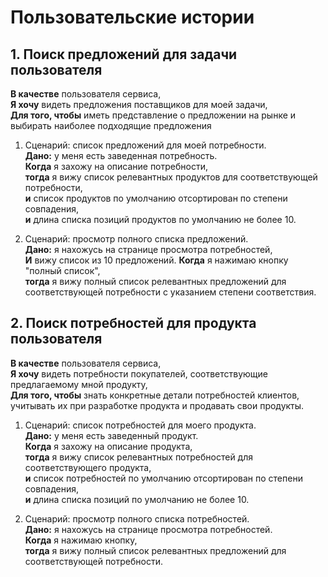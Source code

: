 # Пользовательские истории

## 1. Поиск предложений для задачи пользователя

**В качестве** пользователя сервиса, \
**Я хочу** видеть предложения поставщиков для моей задачи, \
**Для того, чтобы** иметь представление о предложении на рынке и выбирать наиболее подходящие предложения

1. Сценарий: список предложений для моей потребности. \
   **Дано:** у меня есть заведенная потребность. \
   **Когда** я захожу на описание потребности, \
   **тогда** я вижу список релевантных продуктов для соответствующей потребности, \
   **и** список продуктов по умолчанию отсортирован по степени совпадения, \
   **и** длина списка позиций продуктов по умолчанию не более 10.

2. Сценарий: просмотр полного списка предложений. \
   **Дано:** я нахожусь на странице просмотра потребностей, \
   **И** вижу список из 10 предложений.
   **Когда** я нажимаю кнопку "полный список", \
   **тогда** я вижу полный список релевантных предложений для соответствующей потребности с указанием степени
   соответствия.

## 2. Поиск потребностей для продукта пользователя

**В качестве** пользователя сервиса, \
**Я хочу** видеть потребности покупателей, соответствующие предлагаемому мной продукту, \
**Для того, чтобы** знать конкретные детали потребностей клиентов, учитывать их при разработке продукта и продавать свои
продукты.

1. Сценарий: список потребностей для моего продукта. \
   **Дано:** у меня есть заведенный продукт. \
   **Когда** я захожу на описание продукта, \
   **тогда** я вижу список релевантных потребностей для соответствующего продукта, \
   **и** список потребностей по умолчанию отсортирован по степени совпадения, \
   **и** длина списка позиций по умолчанию не более 10.

2. Сценарий: просмотр полного списка потребностей. \
   **Дано:** я нахожусь на странице просмотра потребностей. \
   **Когда** я нажимаю кнопку, \
   **тогда** я вижу полный список релевантных предложений для соответствующей потребности.
